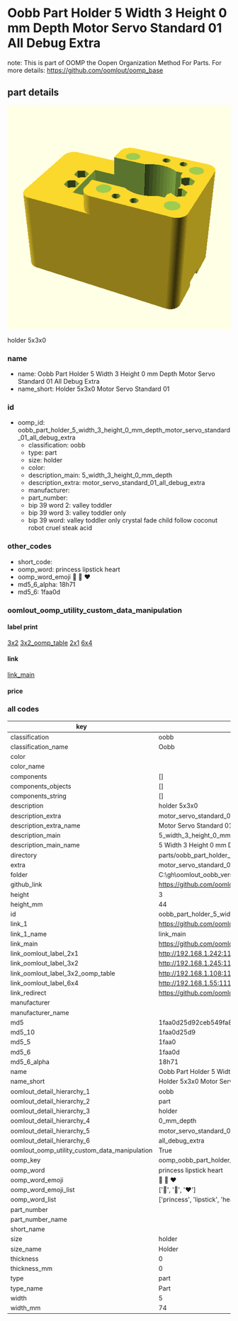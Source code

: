 # Oobb Part Holder 5 Width 3 Height 0 mm Depth Motor Servo Standard 01 All Debug Extra  

note: This is part of OOMP the Oopen Organization Method For Parts. For more details: https://github.com/oomlout/oomp_base

##  part details
  

[![](3dpr.png)](3dpr.png)

holder 5x3x0



### name
* name: Oobb Part Holder 5 Width 3 Height 0 mm Depth Motor Servo Standard 01 All Debug Extra
* name_short: Holder 5x3x0 Motor Servo Standard 01
### id
* oomp_id: oobb_part_holder_5_width_3_height_0_mm_depth_motor_servo_standard_01_all_debug_extra
  * classification: oobb
  * type: part
  * size: holder
  * color: 
  * description_main: 5_width_3_height_0_mm_depth
  * description_extra: motor_servo_standard_01_all_debug_extra
  * manufacturer: 
  * part_number: 
  * bip 39 word 2: valley toddler
  * bip 39 word 3: valley toddler only
  * bip 39 word: valley toddler only crystal fade child follow coconut robot cruel steak acid

### other_codes
* short_code: 
* oomp_word: princess lipstick heart
* oomp_word_emoji :princess: :lipstick: :heart:
* md5_6_alpha: 18h71
* md5_6: 1faa0d






### oomlout_oomp_utility_custom_data_manipulation
#### label print
[3x2](http://192.168.1.245:1112/?label=oomp%2018h71)
[3x2_oomp_table](http://192.168.1.108:1112/?label=oomp%2018h71)
[2x1](http://192.168.1.242:1112/?label=oomp%2018h71)
[6x4](http://192.168.1.55:1112/?label=oomp%2018h71)    

#### link

[link_main](https://github.com/oomlout/oomlout_oobb_version_4_generated_parts/tree/main/navigation_oomp/oobb/part/holder/5_width_3_height_0_mm_depth/motor_servo_standard_01_all_debug_extra/part)                              

#### price







### all codes 
| key | value |  
| --- | --- |  
| classification | oobb |  
| classification_name | Oobb |  
| color |  |  
| color_name |  |  
| components | [] |  
| components_objects | [] |  
| components_string | [] |  
| description | holder 5x3x0 |  
| description_extra | motor_servo_standard_01_all_debug_extra |  
| description_extra_name | Motor Servo Standard 01 All Debug Extra |  
| description_main | 5_width_3_height_0_mm_depth |  
| description_main_name | 5 Width 3 Height 0 mm Depth |  
| directory | parts/oobb_part_holder_5_width_3_height_0_mm_depth_motor_servo_standard_01_all_debug_extra |  
| extra | motor_servo_standard_01_all_debug |  
| folder | C:\gh\oomlout_oobb_version_4_generated_parts\parts\oobb_part_holder_5_width_3_height_0_mm_depth_motor_servo_standard_01_all_debug_extra |  
| github_link | https://github.com/oomlout/oomlout_oomp_part_src/tree/main/parts/oobb_part_holder_5_width_3_height_0_mm_depth_motor_servo_standard_01_all_debug_extra |  
| height | 3 |  
| height_mm | 44 |  
| id | oobb_part_holder_5_width_3_height_0_mm_depth_motor_servo_standard_01_all_debug_extra |  
| link_1 | https://github.com/oomlout/oomlout_oobb_version_4_generated_parts/tree/main/navigation_oomp/oobb/part/holder/5_width_3_height_0_mm_depth/motor_servo_standard_01_all_debug_extra/part |  
| link_1_name | link_main |  
| link_main | https://github.com/oomlout/oomlout_oobb_version_4_generated_parts/tree/main/navigation_oomp/oobb/part/holder/5_width_3_height_0_mm_depth/motor_servo_standard_01_all_debug_extra/part |  
| link_oomlout_label_2x1 | http://192.168.1.242:1112/?label=oomp%2018h71 |  
| link_oomlout_label_3x2 | http://192.168.1.245:1112/?label=oomp%2018h71 |  
| link_oomlout_label_3x2_oomp_table | http://192.168.1.108:1112/?label=oomp%2018h71 |  
| link_oomlout_label_6x4 | http://192.168.1.55:1112/?label=oomp%2018h71 |  
| link_redirect | https://github.com/oomlout/oomlout_oobb_version_4_generated_parts/tree/main/parts/oobb_holder_05_03_00_ex_motor_servo_standard_01_all_debug |  
| manufacturer |  |  
| manufacturer_name |  |  
| md5 | 1faa0d25d92ceb549fa8e3553638df87 |  
| md5_10 | 1faa0d25d9 |  
| md5_5 | 1faa0 |  
| md5_6 | 1faa0d |  
| md5_6_alpha | 18h71 |  
| name | Oobb Part Holder 5 Width 3 Height 0 mm Depth Motor Servo Standard 01 All Debug Extra |  
| name_short | Holder 5x3x0 Motor Servo Standard 01 |  
| oomlout_detail_hierarchy_1 | oobb |  
| oomlout_detail_hierarchy_2 | part |  
| oomlout_detail_hierarchy_3 | holder |  
| oomlout_detail_hierarchy_4 | 0_mm_depth |  
| oomlout_detail_hierarchy_5 | motor_servo_standard_01 |  
| oomlout_detail_hierarchy_6 | all_debug_extra |  
| oomlout_oomp_utility_custom_data_manipulation | True |  
| oomp_key | oomp_oobb_part_holder_5_width_3_height_0_mm_depth_motor_servo_standard_01_all_debug_extra |  
| oomp_word | princess lipstick heart |  
| oomp_word_emoji | :princess: :lipstick: :heart: |  
| oomp_word_emoji_list | [':princess:', ':lipstick:', ':heart:'] |  
| oomp_word_list | ['princess', 'lipstick', 'heart'] |  
| part_number |  |  
| part_number_name |  |  
| short_name |  |  
| size | holder |  
| size_name | Holder |  
| thickness | 0 |  
| thickness_mm | 0 |  
| type | part |  
| type_name | Part |  
| width | 5 |  
| width_mm | 74 |  

